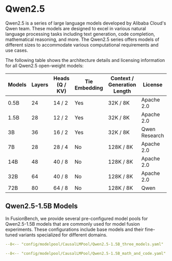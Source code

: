 # Qwen2.5

Qwen2.5 is a series of large language models developed by Alibaba Cloud's Qwen team. These models are designed to excel in various natural language processing tasks including text generation, code completion, mathematical reasoning, and more. The Qwen2.5 series offers models of different sizes to accommodate various computational requirements and use cases.

The following table shows the architecture details and licensing information for all Qwen2.5 open-weight models:

| Models | Layers | Heads (Q / KV) | Tie Embedding | Context / Generation Length | License       |
| ------ | ------ | -------------- | ------------- | --------------------------- | ------------- |
| 0.5B   | 24     | 14 / 2         | Yes           | 32K / 8K                    | Apache 2.0    |
| 1.5B   | 28     | 12 / 2         | Yes           | 32K / 8K                    | Apache 2.0    |
| 3B     | 36     | 16 / 2         | Yes           | 32K / 8K                    | Qwen Research |
| 7B     | 28     | 28 / 4         | No            | 128K / 8K                   | Apache 2.0    |
| 14B    | 48     | 40 / 8         | No            | 128K / 8K                   | Apache 2.0    |
| 32B    | 64     | 40 / 8         | No            | 128K / 8K                   | Apache 2.0    |
| 72B    | 80     | 64 / 8         | No            | 128K / 8K                   | Qwen          |

## Qwen2.5-1.5B Models

In FusionBench, we provide several pre-configured model pools for Qwen2.5-1.5B models that are commonly used for model fusion experiments. These configurations include base models and their fine-tuned variants specialized for different domains.

```yaml title="config/modelpool/CausalLMPool/Qwen2.5-1.5B_three_models.yaml"
--8<-- "config/modelpool/CausalLMPool/Qwen2.5-1.5B_three_models.yaml"
```

```yaml title="config/modelpool/CausalLMPool/Qwen2.5-1.5B_math_and_code.yaml"
--8<-- "config/modelpool/CausalLMPool/Qwen2.5-1.5B_math_and_code.yaml"
```

